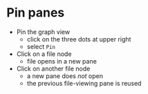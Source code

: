 # Pin panes

- Pin the graph view
    - click on the three dots at upper right
    - select `Pin`
- Click on a file node
    - file opens in a new pane
- Click on another file node
    - a new pane does *not* open
    - the previous file-viewing pane is reused

